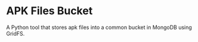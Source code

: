 # APK Files Bucket
A Python tool that stores apk files into a common bucket in MongoDB using GridFS.


